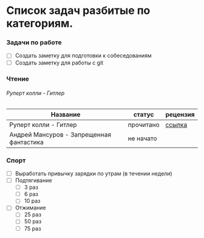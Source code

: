 # Список задач разбитые по категориям.

### Задачи по работе
- [ ] Создать заметку для подготовки к собеседованиям
- [ ] Создать заметку для работы с git

### Чтение

###### Руперт колли - Гитлер

| Название                      | статус     | рецензия      |
| -----------                   | -----------   | -----------   |
| Руперт колли - Гитлер         | прочитано         | [ссылка](./books/Rupert_Kolli_Gitler.md) |
| Андрей Мансуров - Запрещенная фантастика         | не начато         |  |

### Спорт
- [ ] Выработать привычку зарядки по утрам (в течении недели)
- [ ] Подтягивание
    - [ ] 3 раз
    - [ ] 6 раз
    - [ ] 10 раз
- [ ] Отжимание
    - [ ] 25 раз
    - [ ] 50 раз
    - [ ] 75 раз
